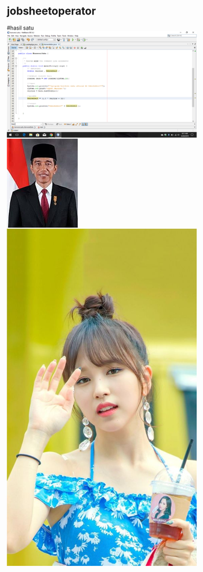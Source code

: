 # jobsheetoperator
#hasil satu 
![alt text](https://github.com/rezaalamsyah/jobsheetoperator/blob/master/Screenshot%20(2).png "hasil satu")
![alt text](https://github.com/rezaalamsyah/jobsheetoperator/blob/master/presiden.jpg "hasil satu")
![alt texr](https://github.com/rezaalamsyah/jobsheetoperator/blob/master/minari.jpg "hasil satu")
